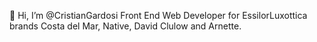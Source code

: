 👋 Hi, I’m @CristianGardosi Front End Web Developer for EssilorLuxottica brands Costa del Mar, Native, David Clulow and Arnette. 


